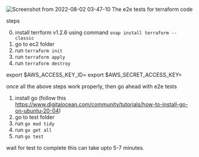![Screenshot from 2022-08-02 03-47-10](https://user-images.githubusercontent.com/40920645/182256318-c8f7ecc9-3c49-463d-bff1-bc37b5456c21.png)
The e2e tests for terraform code

steps

0. install terrform v1.2.6 using command `snap install terraform --classic`
1. go to ec2 folder
2. run `terraform init` 
3. run `terraform apply`
4. run `terraform destroy`

export $AWS_ACCESS_KEY_ID=<your AWS_ACCESS_KEY_ID>
export $AWS_SECRET_ACCESS_KEY=<your AWS_SECRET_ACCESS_KEY>

once all the above steps work properly, then go ahead with e2e tests

1. install go (follow this https://www.digitalocean.com/community/tutorials/how-to-install-go-on-ubuntu-20-04)
2. go to test folder
3. run `go mod tidy`
4. run `go get all`
5. run `go test`

wait for test to complete this can take upto 5-7 minutes.

